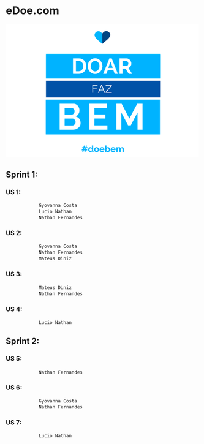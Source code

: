 <head>
<link rel="stylesheet" type="text/css" media="all" href="styles.css">
</head>

<h1 class="blue">  eDoe.com </h1>

<img src="doar.png" alt="doacao"></img>

## 		Sprint 1:
###			US 1:
				Gyovanna Costa
				Lucio Nathan
				Nathan Fernandes
				
###			US 2:
				Gyovanna Costa
				Nathan Fernandes
				Mateus Diniz

###			US 3:
				Mateus Diniz
				Nathan Fernandes
###			US 4:
				Lucio Nathan
				
##		Sprint 2:

###			US 5:
				Nathan Fernandes
###			US 6:
				Gyovanna Costa
				Nathan Fernandes
###			US 7:
				Lucio Nathan
